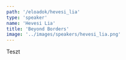 ```yaml
---
path: '/eloadok/hevesi_lia'
type: 'speaker'
name: 'Hevesi Lia'
title: 'Beyond Borders'
image: '../images/speakers/hevesi_lia.png'
---
```


Teszt
